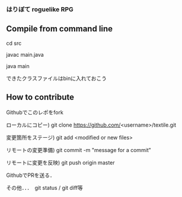 ### はりぼて roguelike RPG

## Compile from command line
cd src

javac main.java

java main

できたクラスファイルはbinに入れておこう

## How to contribute
Githubでこのレポをfork

ローカルにコピー)  git clone https://github.com/<username\>/textile.git

変更箇所をステージ)  git add \<modified or new files\>

リモートの変更準備)  git commit -m "message for a commit"

リモートに変更を反映)  git push origin master

GithubでPRを送る．

その他．．．　git status / git diff等
